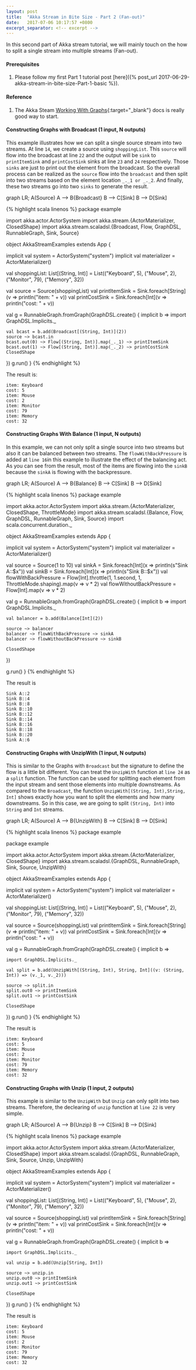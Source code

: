 ```yaml
---
layout: post
title:  "Akka Stream in Bite Size - Part 2 (Fan-out)"
date:   2017-07-06 10:17:57 +0800
excerpt_separator: <!-- excerpt -->
---
```

In this second part of Akka stream tutorial, we will mainly touch on the how to split a single stream into multiple streams (Fan-out). 
<!-- excerpt -->

#### **Prerequisites**
1. Please follow my first Part 1 tutorial post [here]({% post_url 2017-06-29-akka-stream-in-bite-size-Part-1-basic  %}).

#### **Reference**

1. The Akka Steam [Working With Graphs](http://doc.akka.io/docs/akka/2.5.3/scala/stream/stream-graphs.html){:target="_blank"} docs is really good way to start.


#### **Constructing Graphs with Broadcast (1 input, N outputs)**
This example illustrates how we can split a single source stream into two streams. At line `14`, we create a source using `shoppingList`. This `source` will flow into the broadcast at line `22` and the output will be `sink` to `printItemSink` and `printCostSink` sinks at line `23` and `24` respectively. Those `sinks` are just to print out the element from the broadcast. So the overall process can be realized as the `source` flow into the `broadcast` and then split into two streams based on the element location `_._1 or _._2`. And finally, these two streams go into two `sinks` to generate the result. 

<div class="mermaid">
graph LR;
   A(Source)
    A --> B{Broadcast}
    B --> C[Sink]
    B --> D[Sink]
</div>

{% highlight scala linenos %}
package example

import akka.actor.ActorSystem
import akka.stream.{ActorMaterializer, ClosedShape}
import akka.stream.scaladsl.{Broadcast, Flow, GraphDSL, RunnableGraph, Sink, Source}

object AkkaStreamExamples extends App {

  implicit val system = ActorSystem("system")
  implicit val materializer = ActorMaterializer()

  val shoppingList: List[(String, Int)] = List(("Keyboard", 5), ("Mouse", 2), ("Monitor", 79), ("Memory", 32))

  val source = Source(shoppingList)
  val printItemSink = Sink.foreach[String](v => println("item: " + v))
  val printCostSink = Sink.foreach[Int](v => println("cost: " + v))

  val g = RunnableGraph.fromGraph(GraphDSL.create() { implicit b =>
    import GraphDSL.Implicits._

    val bcast = b.add(Broadcast[(String, Int)](2))
    source ~> bcast.in
    bcast.out(0) ~> Flow[(String, Int)].map(_._1) ~> printItemSink
    bcast.out(1) ~> Flow[(String, Int)].map(_._2) ~> printCostSink
    ClosedShape
  })
  g.run()
}
{% endhighlight %}

The result is:

```
item: Keyboard
cost: 5
item: Mouse
cost: 2
item: Monitor
cost: 79
item: Memory
cost: 32
```

#### **Constructing Graphs With Balance (1 input, N outputs)**

In this example, we can not only split a single source into two streams but also it can be balanced between two streams. The `flowWithBackPressure` is added at `line 16`in this example to illustrate the effect of the balancing act. As you can see from the result, most of the items are flowing into the `sinkB` because the `sinkA` is flowing with the backpressure.

<div class="mermaid">
graph LR;
   A(Source)
    A --> B{Balance}
    B --> C[Sink]
    B --> D[Sink]
</div>


{% highlight scala linenos %}
package example

import akka.actor.ActorSystem
import akka.stream.{ActorMaterializer, ClosedShape, ThrottleMode}
import akka.stream.scaladsl.{Balance, Flow, GraphDSL, RunnableGraph, Sink, Source}
import scala.concurrent.duration._

object AkkaStreamExamples extends App {

  implicit val system = ActorSystem("system")
  implicit val materializer = ActorMaterializer()

  val source = Source(1 to 10)
  val sinkA = Sink.foreach[Int](x => println(s"Sink A::$x"))
  val sinkB = Sink.foreach[Int](x => println(s"Sink B::$x"))
  val flowWithBackPressure = Flow[Int].throttle(1, 1.second, 1, ThrottleMode.shaping).map(v => v * 2)
  val flowWithoutBackPressure = Flow[Int].map(v => v * 2)

  val g = RunnableGraph.fromGraph(GraphDSL.create() { implicit b =>
    import GraphDSL.Implicits._

    val balancer = b.add(Balance[Int](2))

    source ~> balancer
    balancer ~> flowWithBackPressure ~> sinkA
    balancer ~> flowWithoutBackPressure ~> sinkB

    ClosedShape
  })

  g.run()
}
{% endhighlight %}

The result is 
```
Sink A::2
Sink B::4
Sink B::8
Sink B::10
Sink B::12
Sink B::14
Sink B::16
Sink B::18
Sink B::20
Sink A::6
```
#### **Constructing Graphs with UnzipWith (1 input, N outputs)**

This is similar to the Graphs with `Broadcast` but the signature to define the flow is a little bit different. You can treat the `UnzipWith` function at `line 24` as a `split` function. The function can be used for splitting each element from the input stream and sent those elements into multiple downstreams. As compared to the `Broadcast`, the function `UnzipWith[(String, Int),String, Int]` shows exactly how you want to split the elements and how many downstreams. So in this case, we are going to split `(String, Int)` into `String` and `Int` streams.

<div class="mermaid">
graph LR;
   A(Source)
    A --> B{UnzipWith}
    B --> C[Sink]
    B --> D[Sink]
</div>



{% highlight scala linenos %}
package example

package example

import akka.actor.ActorSystem
import akka.stream.{ActorMaterializer, ClosedShape}
import akka.stream.scaladsl.{GraphDSL, RunnableGraph, Sink, Source, UnzipWith}

object AkkaStreamExamples extends App {

  implicit val system = ActorSystem("system")
  implicit val materializer = ActorMaterializer()

  val shoppingList: List[(String, Int)] = List(("Keyboard", 5), ("Mouse", 2), ("Monitor", 79), ("Memory", 32))

  val source = Source(shoppingList)
  val printItemSink = Sink.foreach[String](v => println("item: " + v))
  val printCostSink = Sink.foreach[Int](v => println("cost: " + v))

  val g = RunnableGraph.fromGraph(GraphDSL.create() { implicit b =>

    import GraphDSL.Implicits._

    val split = b.add(UnzipWith[(String, Int), String, Int]((v: (String, Int)) => (v._1, v._2)))
    
    source ~> split.in
    split.out0 ~> printItemSink
    split.out1 ~> printCostSink

    ClosedShape
  })
  g.run()
}
{% endhighlight %}

The result is
```
item: Keyboard
cost: 5
item: Mouse
cost: 2
item: Monitor
cost: 79
item: Memory
cost: 32
```
#### **Constructing Graphs with Unzip (1 input, 2 outputs)**
This example is similar to the `UnzipWith` but `Unzip` can only split into two streams. Therefore, the declearing of `unzip` function at `line 22` is very simple.


<div class="mermaid">
graph LR;
   A(Source)
    A --> B{Unzip}
    B --> C[Sink]
    B --> D[Sink]
</div>

{% highlight scala linenos %}
package example

import akka.actor.ActorSystem
import akka.stream.{ActorMaterializer, ClosedShape}
import akka.stream.scaladsl.{GraphDSL, RunnableGraph, Sink, Source, Unzip, UnzipWith}

object AkkaStreamExamples extends App {

  implicit val system = ActorSystem("system")
  implicit val materializer = ActorMaterializer()

  val shoppingList: List[(String, Int)] = List(("Keyboard", 5), ("Mouse", 2), ("Monitor", 79), ("Memory", 32))

  val source = Source(shoppingList)
  val printItemSink = Sink.foreach[String](v => println("item: " + v))
  val printCostSink = Sink.foreach[Int](v => println("cost: " + v))

  val g = RunnableGraph.fromGraph(GraphDSL.create() { implicit b =>

    import GraphDSL.Implicits._

    val unzip = b.add(Unzip[String, Int])

    source ~> unzip.in
    unzip.out0 ~> printItemSink
    unzip.out1 ~> printCostSink

    ClosedShape
  })
  g.run()
}
{% endhighlight %}

The result is
```
item: Keyboard
cost: 5
item: Mouse
cost: 2
item: Monitor
cost: 79
item: Memory
cost: 32
```